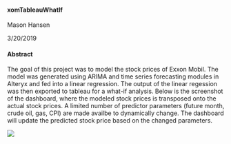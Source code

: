 #### xomTableauWhatIf

Mason Hansen

3/20/2019


#### Abstract

The goal of this project was to model the stock prices of Exxon Mobil. The model was generated using ARIMA and time series forecasting modules in Alteryx and fed into a linear regression. The output of the linear regession was then exported to tableau for a what-if analysis. Below is the screenshot of the dashboard, where the modeled stock prices is transposed onto the actual stock prices. A limited number of predictor parameters (future month, crude oil, gas, CPI) are made availbe to dynamically change. The dashboard will update the predicted stock price based on the changed parameters. 





![](https://github.com/hansenme747/xomTableauWhatIf/blob/master/xomWI.png)
